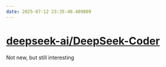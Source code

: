 ```yaml
---
date: 2025-07-12 23:35:40.409809
---
```


# [deepseek-ai/DeepSeek-Coder](https://github.com/deepseek-ai/DeepSeek-Coder)

Not new, but still interesting